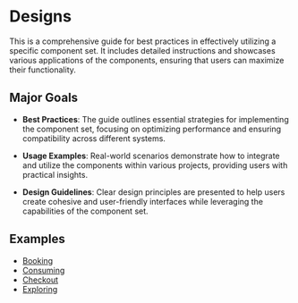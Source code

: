 # Designs

This is a comprehensive guide for best practices in effectively utilizing a specific component set. It includes detailed instructions and showcases various applications of the components, ensuring that users can maximize their functionality.

## Major Goals

- **Best Practices**: The guide outlines essential strategies for implementing the component set, focusing on optimizing performance and ensuring compatibility across different systems.
  
- **Usage Examples**: Real-world scenarios demonstrate how to integrate and utilize the components within various projects, providing users with practical insights.
  
- **Design Guidelines**: Clear design principles are presented to help users create cohesive and user-friendly interfaces while leveraging the capabilities of the component set.

## Examples
* [Booking](booking/README.md)
* [Consuming](consuming/README.md)
* [Checkout](checkout/README.md)
* [Exploring](exploring/README.md)